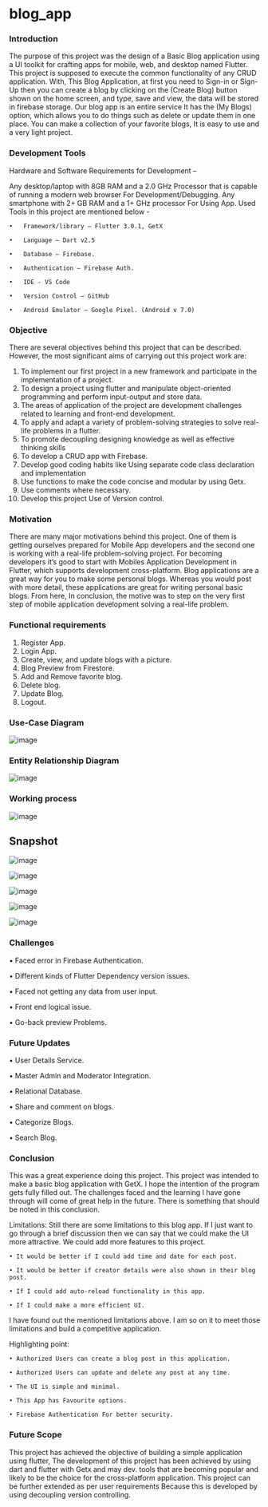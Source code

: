 # blog_app

### Introduction

The purpose of this project was the design of a Basic Blog application using a UI toolkit for crafting apps for mobile, web, and desktop named Flutter. This project is supposed to execute the common functionality of any CRUD application. With, This Blog Application, at first you need to Sign-in or Sign-Up then you can create a blog by clicking on the (Create Blog) button shown on the home screen, and type, save and view, the data will be stored in firebase storage. Our blog app is an entire service It has the (My Blogs) option, which allows you to do things such as delete or update them in one place. You can make a collection of your favorite blogs, It is easy to use and a very light project.

### Development Tools

Hardware and Software Requirements for Development –

Any desktop/laptop with 8GB RAM and a 2.0 GHz Processor that is capable of running a modern web browser For Development/Debugging.
Any smartphone with 2+ GB RAM and a 1+ GHz processor For Using App.
Used Tools in this project are mentioned below -

    •	Framework/library – Flutter 3.0.1, GetX

    •	Language – Dart v2.5

    •	Database – Firebase.

    •	Authentication – Firebase Auth.

    •	IDE - VS Code

    •	Version Control – GitHub

    •	Android Emulator – Google Pixel. (Android v 7.0)



 ### Objective

There are several objectives behind this project that can be described. However, the most significant aims of carrying out this project work are:

1.	To implement our first project in a new framework and participate in the implementation of a project.
2.	To design a project using flutter and manipulate object-oriented programming and perform input-output and store data.
3.	The areas of application of the project are development challenges related to learning and front-end development.
4.	To apply and adapt a variety of problem-solving strategies to solve real-life problems in a flutter.
5.	To promote decoupling designing knowledge as well as effective thinking skills
6.	To develop a CRUD app with Firebase.
7.	Develop good coding habits like Using separate code class declaration and implementation
8.	Use functions to make the code concise and modular by using Getx.
9.	Use comments where necessary.
10.	Develop this project Use of Version control.

### Motivation

There are many major motivations behind this project. One of them is getting ourselves prepared for Mobile App developers and the second one is working with a real-life problem-solving project. For becoming developers it’s good to start with Mobiles Application Development in Flutter, which supports development cross-platform. Blog applications are a great way for you to make some personal blogs. Whereas you would post with more detail, these applications are great for writing personal basic blogs. From here, In conclusion, the motive was to step on the very first step of mobile application development solving a real-life problem.

### Functional requirements 

1. Register App. 
2. Login App. 
3. Create, view, and update blogs with a picture.
4. Blog Preview from Firestore. 
5. Add and Remove favorite blog. 
6. Delete blog. 
7. Update Blog.
8. Logout.

### Use-Case Diagram

![image](https://user-images.githubusercontent.com/60839928/175297660-310cce54-1be6-4d15-a748-99cf39b64159.png)

### Entity Relationship Diagram

![image](https://user-images.githubusercontent.com/60839928/175297701-181261a5-ad4c-4ebf-9292-2c7225906cfd.png)

### Working process

![image](https://user-images.githubusercontent.com/60839928/175297954-5b025040-c97f-44c7-ac72-528a95d1c908.png)


## Snapshot

![image](https://user-images.githubusercontent.com/60839928/175298484-22ed93e2-b912-4052-9c39-aa6713d728ec.png)

![image](https://user-images.githubusercontent.com/60839928/175298527-a7bfbcd3-144c-462e-9673-0d198f8c512f.png)

![image](https://user-images.githubusercontent.com/60839928/175298589-c1ee3fa7-b01d-4059-8ce9-a825d28a9ebf.png)

![image](https://user-images.githubusercontent.com/60839928/175350212-6c0bbb60-230f-4fbd-b145-e1367465e1bb.png)


![image](https://user-images.githubusercontent.com/60839928/175298675-278ba731-89c4-4b2e-bf71-4234d58044f6.png)


### Challenges

  •	Faced error in Firebase Authentication.
  
  •	Different kinds of Flutter Dependency version issues.
  
  •	Faced not getting any data from user input.
  
  •	Front end logical issue.
  
  •	Go-back preview Problems.
  
### Future Updates 

  •	User Details Service.

  •	Master Admin and Moderator Integration.

  •	Relational Database.

  •	Share and comment on blogs.

  •	Categorize Blogs.

  •	Search Blog.

### Conclusion

This was a great experience doing this project. This project was intended to make a basic blog application with GetX. I hope the intention of the program gets fully filled out. The challenges faced and the learning I have gone through will come of great help in the future. There is something that should be noted in this conclusion.

Limitations: Still there are some limitations to this blog app. If I just want to go through a brief discussion then we can say that we could make the UI more     attractive. We could add more features to this project.

    • It would be better if I could add time and date for each post.

    • It would be better if creator details were also shown in their blog post.

    • If I could add auto-reload functionality in this app.

    • If I could make a more efficient UI.

 I have found out the mentioned limitations above. I am so on it to meet those limitations and build a competitive application.
 
 Highlighting point:

    • Authorized Users can create a blog post in this application.

    • Authorized Users can update and delete any post at any time.

    • The UI is simple and minimal.

    • This App has Favourite options.

    • Firebase Authentication For better security.


### Future Scope
This project has achieved the objective of building a simple application using flutter, The development of this project has been achieved by using dart and flutter with Getx and may dev. tools that are becoming popular and likely to be the choice for the cross-platform application. This project can be further extended as per user requirements Because this is developed by using decoupling version controlling.



 
